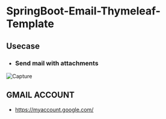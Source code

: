 # SpringBoot-Email-Thymeleaf-Template


## Usecase

- ### Send mail with attachments

![Capture](https://user-images.githubusercontent.com/15135199/95040097-dfba8400-06fc-11eb-8f95-932c9c833e79.JPG)



## GMAIL ACCOUNT

- https://myaccount.google.com/
